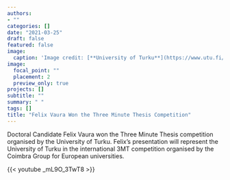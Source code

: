 ```yaml
---
authors:
- ""
categories: []
date: "2021-03-25"
draft: false
featured: false
image:
  caption: 'Image credit: [**University of Turku**](https://www.utu.fi/sites/default/files/styles/hero_xl/public/media/drupal/felix.png?itok=6X2f82d3)'
image:
  focal_point: ""
  placement: 2
  preview_only: true  
projects: []
subtitle: ""
summary: " "
tags: []
title: "Felix Vaura Won the Three Minute Thesis Competition" 
---
```


Doctoral Candidate Felix Vaura won the Three Minute Thesis competition organised by the University of Turku. Felix’s presentation will represent the University of Turku in the international 3MT competition organised by the Coimbra Group for European universities.

{{< youtube _mL9O_3TwT8 >}}



